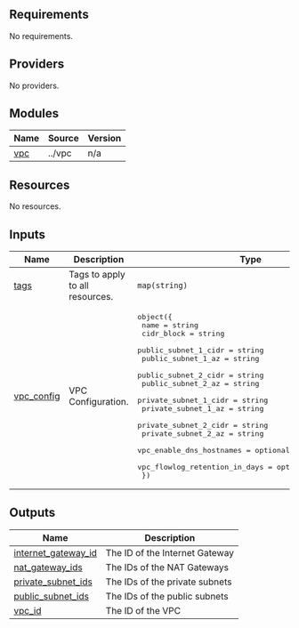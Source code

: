 <!-- BEGIN_TF_DOCS -->
## Requirements

No requirements.

## Providers

No providers.

## Modules

| Name | Source | Version |
|------|--------|---------|
| <a name="module_vpc"></a> [vpc](#module\_vpc) | ../vpc | n/a |

## Resources

No resources.

## Inputs

| Name | Description | Type | Default | Required |
|------|-------------|------|---------|:--------:|
| <a name="input_tags"></a> [tags](#input\_tags) | Tags to apply to all resources. | `map(string)` | `{}` | no |
| <a name="input_vpc_config"></a> [vpc\_config](#input\_vpc\_config) | VPC Configuration. | <pre>object({<br/>    name                          = string<br/>    cidr_block                    = string<br/>    public_subnet_1_cidr          = string<br/>    public_subnet_1_az            = string<br/>    public_subnet_2_cidr          = string<br/>    public_subnet_2_az            = string<br/>    private_subnet_1_cidr         = string<br/>    private_subnet_1_az           = string<br/>    private_subnet_2_cidr         = string<br/>    private_subnet_2_az           = string<br/>    vpc_enable_dns_hostnames      = optional(bool, true)<br/>    vpc_flowlog_retention_in_days = optional(number, 30)<br/>  })</pre> | n/a | yes |

## Outputs

| Name | Description |
|------|-------------|
| <a name="output_internet_gateway_id"></a> [internet\_gateway\_id](#output\_internet\_gateway\_id) | The ID of the Internet Gateway |
| <a name="output_nat_gateway_ids"></a> [nat\_gateway\_ids](#output\_nat\_gateway\_ids) | The IDs of the NAT Gateways |
| <a name="output_private_subnet_ids"></a> [private\_subnet\_ids](#output\_private\_subnet\_ids) | The IDs of the private subnets |
| <a name="output_public_subnet_ids"></a> [public\_subnet\_ids](#output\_public\_subnet\_ids) | The IDs of the public subnets |
| <a name="output_vpc_id"></a> [vpc\_id](#output\_vpc\_id) | The ID of the VPC |
<!-- END_TF_DOCS -->